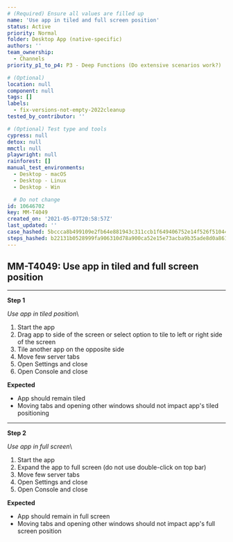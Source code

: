```yaml
---
# (Required) Ensure all values are filled up
name: 'Use app in tiled and full screen position'
status: Active
priority: Normal
folder: Desktop App (native-specific)
authors: ''
team_ownership:
  - Channels
priority_p1_to_p4: P3 - Deep Functions (Do extensive scenarios work?)

# (Optional)
location: null
component: null
tags: []
labels:
  - fix-versions-not-empty-2022cleanup
tested_by_contributor: ''

# (Optional) Test type and tools
cypress: null
detox: null
mmctl: null
playwright: null
rainforest: []
manual_test_environments:
  - Desktop - macOS
  - Desktop - Linux
  - Desktop - Win

  # Do not change
id: 10646702
key: MM-T4049
created_on: '2021-05-07T20:58:57Z'
last_updated: ''
case_hashed: 5bccca8b499109e2fb64e881943c311ccb1f649406752e14f526f5104457e8903cf4ae7b8e07da0b5e6739cd189f834b
steps_hashed: b22131b0528999fa906310d78a900ca52e15e73acba9b35ade8d0a86146ab09ec4f43d6b9bb3ae143669dc1264721c66
---
```


<!-- (Auto-generated) Based on frontmatter's "key" and "name" -->

## MM-T4049: Use app in tiled and full screen position

---

**Step 1**

_Use app in tiled position_\\

1. Start the app
2. Drag app to side of the screen or select option to tile to left or right side of the screen
3. Tile another app on the opposite side
4. Move few server tabs
5. Open Settings and close
6. Open Console and close

**Expected**

- App should remain tiled
- Moving tabs and opening other windows should not impact app's tiled positioning

---

**Step 2**

_Use app in full screen_\\

1. Start the app
2. Expand the app to full screen (do not use double-click on top bar)
3. Move few server tabs
4. Open Settings and close
5. Open Console and close

**Expected**

- App should remain in full screen
- Moving tabs and opening other windows should not impact app's full screen position
